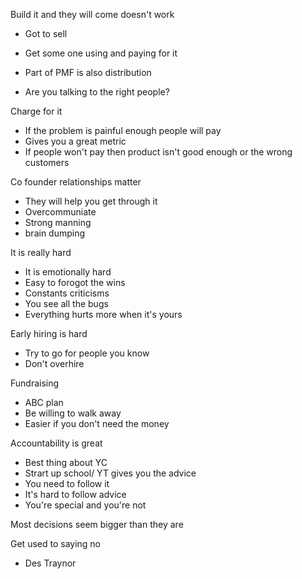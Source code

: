 Build it and they will come doesn't work
- Got to sell
- Get some one using and paying for it

- Part of PMF is also distribution
- Are you talking to the right people?

Charge for it
- If the problem is painful enough people will pay
- Gives you a great metric
- If people won't pay then product isn't good enough or the wrong customers

Co founder relationships matter
- They will help you get through it
- Overcommuniate
- Strong manning
- brain dumping

It is really hard
- It is emotionally hard
- Easy to forogot the wins
- Constants criticisms 
- You see all the bugs
- Everything hurts more when it's yours

Early hiring is hard
- Try to go for people you know
- Don't overhire

Fundraising
- ABC plan
- Be willing to walk away
- Easier if you don't need the money

Accountability is great
- Best thing about YC
- Strart up school/ YT gives you the advice
- You need to follow it
- It's hard to follow advice
- You're special and you're not

Most decisions seem bigger than they are

Get used to saying no
- Des Traynor